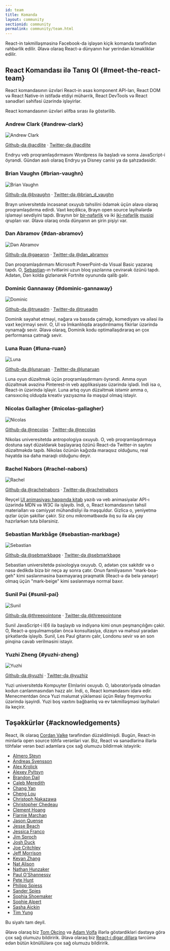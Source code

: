 ```yaml
---
id: team
title: Komanda
layout: community
sectionid: community
permalink: community/team.html
---
```


React-in təkmilləşməsinə Facebook-da işləyən kiçik komanda tərəfindən rəhbərlik edilir. Əlavə olaraq React-ə dünyanın hər yerindən köməkliklər edilir.

## React Komandası ilə Tanış Ol {#meet-the-react-team}

React komandasının üzvləri React-in əsas komponent API-ları, React DOM və React Native-in istifadə etdiyi mühərrik, React DevTools və React sənədləri səhifəsi üzərində işləyirlər.

React komandasının üzvləri əlifba sırası ilə göstərilib.

### Andrew Clark {#andrew-clark}

![Andrew Clark](../images/team/acdlite.jpg)

[Github-da @acdlite](https://github.com/acdlite) &middot; [Twitter-də @acdlite](https://twitter.com/acdlite)

Endryu veb proqramlaşdırmasını Wordpress ilə başladı və sonra JavaScript-i öyrəndi. Gündən asılı olaraq Endryu ya Disney canisi ya da şahzadəsidir.

### Brian Vaughn {#brian-vaughn}

![Brian Vaughn](../images/team/bvaughn.jpg)

[Github-da @bvaughn](https://github.com/bvaughn) &middot; [Twitter-də @brian\_d\_vaughn](https://twitter.com/brian_d_vaughn)

Brayn universitetdə incəsənət oxuyub təhsilini ödəmək üçün əlavə olaraq proqramlaşdırma edirdi. Vaxt keçdikcə, Brayn open source layihələrdə işləməyi sevdiyini tapdı. Braynın bir [bir-nəfərlik](https://soundcloud.com/brianvaughn/) və iki [iki-nəfərlik](https://soundcloud.com/pilotlessdrone) [musiqi](https://soundcloud.com/pinwurm) qrupları var. Əlavə olaraq onda dünyanın ən şirin pişiyi var.

### Dan Abramov {#dan-abramov}

![Dən Abramov](../images/team/gaearon.jpg)

[Github-da @gaearon](https://github.com/gaearon) &middot; [Twitter-də @dan_abramov](https://twitter.com/dan_abramov)

Dən proqramlaşdırmanı Microsoft PowerPoint-də Visual Basic yazaraq tapdı. O, [Sebastian](#sebastian-markbage)-ın tvitlərini uzun bloq yazılarına çevirərək özünü tapdı. Adətən, Dən kolda gizlənərək Fortnite oyununda qalib gəlir.

### Dominic Gannaway {#dominic-gannaway}

![Dominic](../images/team/trueadm.jpg)

[Github-da @trueadm](https://github.com/trueadm) &middot; [Twitter-də @trueadm](https://twitter.com/trueadm)

Dominik səyahət etməyi, nağara və bassda çalmağı, komediyanı və ailəsi ilə vaxt keçirməyi sevir. O, UI və İmkanlılıqda araşdırılmamış fikirlər üzərində oynamağı sevir. Əlavə olaraq, Dominik kodu optimallaşdıraraq ən çox performansa çatmağı sevir.

### Luna Ruan {#luna-ruan}

![Luna](../images/team/lunaruan.jpg)

[Github-da @lunaruan](https://github.com/lunaruan) &middot; [Twitter-də @lunaruan](https://twitter.com/lunaruan)

Luna oyun düzəltmək üçün proqramlaşdırmanı öyrəndi. Amma oyun düzəltmək əvəzinə Pinterest-in veb applikasiyası üzərində işlədi. İndi isə o, React-in üzərində işləyir. Luna artıq oyun düzəltmək istəmir amma o, cansıxıcılıq olduqda kreativ yazıyazma ilə məşqul olmaq istəyir.

### Nicolas Gallagher {#nicolas-gallagher}

![Nicolas](../images/team/necolas.jpg)

[Github-da @necolas](https://github.com/necolas) &middot; [Twitter-də @necolas](https://twitter.com/necolas)

Nikolas univeresitetdə antropologiya oxuyub. O, veb proqramlaşdırmaya dostuna sayt düzəldərək başlayaraq özünü React-də Twitter-in saytını düzəltməkdə tapıb. Nikolas özünün kağızda maraqsız olduğunu, real həyatda isə daha maraqlı olduğunu deyir.

### Rachel Nabors {#rachel-nabors}

![Rachel](../images/team/rnabors.jpg)

[Github-da @rachelnabors](https://github.com/rachelnabors) &middot; [Twitter-də @rachelnabors](https://twitter.com/rachelnabors)

Reyçel [UI animasiyası haqqında kitab](https://abookapart.com/products/animation-at-work) yazıb və veb animasiyalar API-ı üzərində MDN və W3C ilə işləyib. İndi, o, React komandasının təhsil materialları və cəmiyyət mühəndisliyi ilə məşquldur. Gizlicə o, yeniyetmə qızlar üçün şəkillər çəkir. Siz onu mikromətbəxdə ilıq su ilə əla çay hazırlarkən tuta bilərsiniz.

### Sebastian Markbåge {#sebastian-markbage}

![Sebastian](../images/team/sebmarkbage.jpg)

[Github-da @sebmarkbage](https://github.com/sebmarkbage) &middot; [Twitter-də @sebmarkbage](https://twitter.com/sebmarkbage)

Sebastian universitetdə psixologiya oxuyub. O, adətən çox sakitdir və o nəsə dedikdə bizə bir neçə ay sonra çatır. Onun familiyasının "mark-boa-geh" kimi səslənməsinə baxmayaraq praqmatik (React-ə də belə yanaşır) olmaq üçün "mark-beige" kimi səslənməyə normal baxır.

### Sunil Pai {#sunil-pai}

![Sunil](../images/team/threepointone.jpg)

[Github-da @threepointone](https://github.com/threepointone) &middot; [Twitter-də @threepointone](https://twitter.com/threepointone)

Sunil JavaScript-i IE6 ilə başlayıb və indiyənə kimi onun peşmançılığını çəkir. O, React-ə qoşulmamışdan öncə konsultasiya, dizayn və məhsul yaradan şirkətlərdə işləyib. Sunil, Les Paul gitarını çalır, Londonu sevir və ən son pinqinə cavab verilməsini istəyir.

### Yuzhi Zheng {#yuzhi-zheng}

![Yuzhi](../images/team/yuzhi.jpg)

[Github-da @yuzhi](https://github.com/yuzhi) &middot; [Twitter-də @yuzhiz](https://twitter.com/yuzhiz)

Yuzi universitetdə Kompuyter Elmlərini oxuyub. O, laboratoriyada olmadan kodun canlanmasından həzz alır. İndi, o, React komandasını idarə edir. Menecmentdən öncə Yuzi məlumat yükləməsi üçün Relay freymvorku üzərində işəyirdi. Yuzi boş vaxtını bağbanlıq və ev təkmilləşməsi layihələri ilə keçirir.

## Təşəkkürlər {#acknowledgements}

React, ilk olaraq [Cordan Valke](https://github.com/jordwalke) tərəfindən düzəldilmişdi. Bugün, React-in minlərlə open source töhfə verənləri var. Biz, React və sənədlərinə illərlə töhfələr verən bəzi adamlara çox sağ olumuzu bildirmək istəyirik:

* [Almero Steyn](https://github.com/AlmeroSteyn)
* [Andreas Svensson](https://github.com/syranide)
* [Alex Krolick](https://github.com/alexkrolick)
* [Alexey Pyltsyn](https://github.com/lex111)
* [Brandon Dail](https://github.com/aweary)
* [Caleb Meredith](https://github.com/calebmer)
* [Chang Yan](https://github.com/cyan33)
* [Cheng Lou](https://github.com/chenglou)
* [Christoph Nakazawa](https://github.com/cpojer)
* [Christopher Chedeau](https://github.com/vjeux)
* [Clement Hoang](https://github.com/clemmy)
* [Flarnie Marchan](https://github.com/flarnie)
* [Jason Quense](https://github.com/jquense)
* [Jesse Beach](https://github.com/jessebeach)
* [Jessica Franco](https://github.com/Jessidhia)
* [Jim Sproch](https://github.com/jimfb)
* [Josh Duck](https://github.com/joshduck)
* [Joe Critchley](https://github.com/joecritch)
* [Jeff Morrison](https://github.com/jeffmo)
* [Keyan Zhang](https://github.com/keyz)
* [Nat Alison](https://github.com/tesseralis)
* [Nathan Hunzaker](https://github.com/nhunzaker)
* [Paul O'Shannessy](https://github.com/zpao)
* [Pete Hunt](https://github.com/petehunt)
* [Philipp Spiess](https://github.com/philipp-spiess)
* [Sander Spies](https://github.com/sanderspies)
* [Sophia Shoemaker](https://github.com/mrscobbler)
* [Sophie Alpert](https://github.com/sophiebits)
* [Sasha Aickin](https://github.com/aickin)
* [Tim Yung](https://github.com/yungsters)

Bu siyahı tam deyil.

Əlavə olaraq biz [Tom Okçino](https://github.com/tomocchino) və [Adam Volfa](https://github.com/wolffiex) illərlə göstərdikləri dəstəyə görə çox sağ olumuzu bildiririk. Əlavə olaraq biz [React-i digər dillərə](https://isreacttranslatedyet.com/) tərcümə edən bütün könüllülərə çox sağ olumuzu bildiririk.
